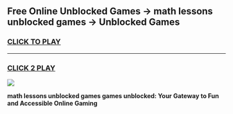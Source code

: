 
## Free Online Unblocked Games → math lessons unblocked games → Unblocked Games
<h3>
<a href="https://premium.freeplayer.one?title=math_lessons_unblocked_games&ref=21F">CLICK TO PLAY</a></h3>
<hr>

<h3>
<a href="https://premium.freeplayer.one?title=math_lessons_unblocked_games&ref=21F">CLICK 2 PLAY</a>
  
</h3>

<a href="https://premium.freeplayer.one?title=math_lessons_unblocked_games&ref=21F/"><img src="https://clearcache.store/games.png"></a>


**math lessons unblocked games games unblocked: Your Gateway to Fun and Accessible Online Gaming**
